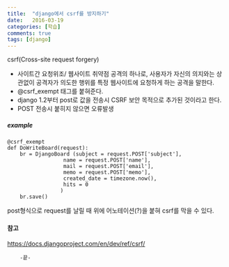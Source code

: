 ```yaml
---
title:  "django에서 csrf를 방지하기"
date:   2016-03-19
categories: [학습]
comments: true
tags: [django]
---
```


csrf(Cross-site request forgery)<br> 

- 사이트간 요청위조/ 웹사이트 취약점 공격의 하나로, 사용자가 자신의 의지와는 상관없이 공격자가 의도한 행위를 특정 웹사이트에 요청하게 하는 공격을 말한다.
- @csrf_exempt 태그를 붙혀준다. 
- django 1.2부터 post로 값을 전송시 CSRF 보안 목적으로 추가된 것이라고 한다.
- POST 전송시 붙히지 않으면 오류발생


##### example

	@csrf_exempt
    def DoWriteBoard(request):
    	br = DjangoBoard (subject = request.POST['subject'],
                      name = request.POST['name'],
                      mail = request.POST['email'],
                      memo = request.POST['memo'],
                      created_date = timezone.now(),
                      hits = 0
                     )
    	br.save()

post형식으로 request를 날릴 때 위에 어노테이션(?)을 붙혀 csrf를 막을 수 있다. 

#### 참고
https://docs.djangoproject.com/en/dev/ref/csrf/

		-끝-
